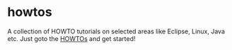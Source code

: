 howtos
======

A collection of HOWTO tutorials on selected areas like Eclipse, Linux, Java etc. 
Just goto the [HOWTOs](kengu.github.com/howtos) and get started!